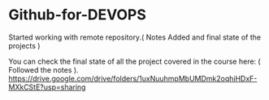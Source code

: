 # Github-for-DEVOPS
Started working with remote repository.( Notes Added and final state of the projects )

You can check the final state of all the project covered in the course here: ( Followed the notes ).
https://drive.google.com/drive/folders/1uxNuuhmpMbUMDmk2oqhiHDxF-MXkCStE?usp=sharing

